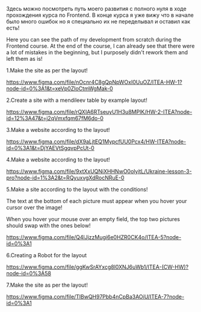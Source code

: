 Здесь можно посмотреть путь моего развития с полного нуля в ходе прохождения курса по Frontend. В конце курса я уже вижу что в начале было много ошибок но я специально их не переделывал и оставил как есть!

Here you can see the path of my development from scratch during the Frontend course. At the end of the course, I can already see that there were a lot of mistakes in the beginning, but I purposely didn't rework them and left them as is!

1.Make the site as per the layout! 

https://www.figma.com/file/nOcnr4C8gQpNpWOxI0UuOZ/ITEA-HW-1?node-id=0%3A1&t=xeVp0ZIoCtmWgMak-0

2.Create a site with a mendileev table by example layout!

https://www.figma.com/file/rQXIA6RTseuyU1H3u8MPlK/HW-2-ITEA?node-id=12%3A47&t=j2qVmxfqm67fM6do-0

3.Make a website according to the layout!

https://www.figma.com/file/dX9aLjtEQ1MypcfUU0Pcx4/HW-ITEA?node-id=0%3A1&t=DjYAEVtSgqvpPcUt-0

4.Make a website according to the layout!

https://www.figma.com/file/9xtXxUQNiXHHNwO0olyitL/Ukraine-lesson-3-pro?node-id=1%3A2&t=RQyuxvgXdRocNRuE-0

5.Make a site according to the layout with the conditions!

The text at the bottom of each picture must appear when you hover your cursor over the image!

When you hover your mouse over an empty field, the top two pictures should swap 
with the ones below!

https://www.figma.com/file/Q4lJjzzMugi6e0HZR0CK4o/ITEA-5?node-id=0%3A1

6.Creating a Robot for the layout 

https://www.figma.com/file/ggKwSrAYxcg8l0XNJ6uWb1/ITEA-(CW-HW)?node-id=0%3A58

7.Make the site as per the layout!

https://www.figma.com/file/TlBwQH97Pbb4nCpBa3AOiU/ITEA-7?node-id=0%3A1
